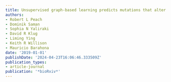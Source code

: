 ```yaml
---
title: Unsupervised graph-based learning predicts mutations that alter protein dynamics
authors:
- Robert L Peach
- Dominik Saman
- Sophia N Yaliraki
- David R Klug
- Liming Ying
- Keith R Willison
- Mauricio Barahona
date: '2019-01-01'
publishDate: '2024-04-23T16:06:46.333509Z'
publication_types:
- article-journal
publication: '*bioRxiv*'
---
```

